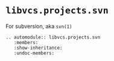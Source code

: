 # `libvcs.projects.svn`

For subversion, aka `svn(1)`

```{eval-rst}
.. automodule:: libvcs.projects.svn
   :members:
   :show-inheritance:
   :undoc-members:
```
